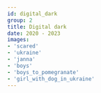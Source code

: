 ```yaml
---
id: digital_dark
group: 2
title: Digital dark
date: 2020 - 2023
images:
- 'scared'
- 'ukraine'
- 'janna'
- 'boys'
- 'boys_to_pomegranate'
- 'girl_with_dog_in_ukraine'
---
```

